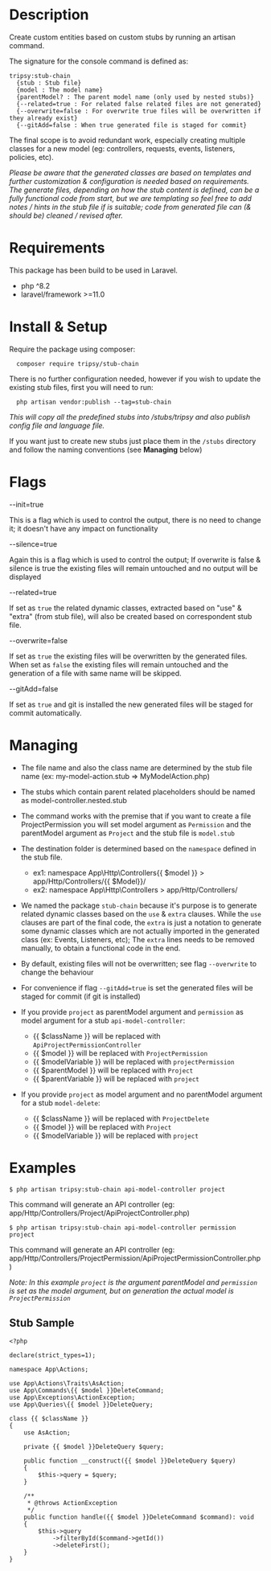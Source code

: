 
# Description

Create custom entities based on custom stubs by running an artisan command.

The signature for the console command is defined as:

    tripsy:stub-chain     
      {stub : Stub file}
      {model : The model name}
      {parentModel? : The parent model name (only used by nested stubs)}
      {--related=true : For related false related files are not generated}
      {--overwrite=false : For overwrite true files will be overwritten if they already exist}
      {--gitAdd=false : When true generated file is staged for commit}

The final scope is to avoid redundant work, especially creating multiple classes for a new model (eg: controllers, requests, events, listeners, policies, etc).

*Please be aware that the generated classes are based on templates and further customization & configuration is needed based on requirements.
The generate files, depending on how the stub content is defined, can be a fully functional code from start, but we are templating so feel free to 
add notes / hints in the stub file if is suitable; code from generated file can (& should be) cleaned / revised after.*

# Requirements

This package has been build to be used in Laravel.

  * php ^8.2
  * laravel/framework >=11.0

# Install & Setup

Require the package using composer:

      composer require tripsy/stub-chain

There is no further configuration needed, however if you wish to update the existing stub files,
first you will need to run:

      php artisan vendor:publish --tag=stub-chain

*This will copy all the predefined stubs into /stubs/tripsy and also publish config file and language file.*

If you want just to create new stubs just place them in the `/stubs` directory and follow the naming conventions (see **Managing** below)

# Flags

--init=true

This is a flag which is used to control the output, there is no need to change it; it doesn't have any impact on functionality

--silence=true

Again this is a flag which is used to control the output; 
If overwrite is false & silence is true the existing files will remain untouched and no output will be displayed

--related=true

If set as `true` the related dynamic classes, extracted based on "use" & "extra"
(from stub file), will also be created based on correspondent stub file.

--overwrite=false

If set as `true` the existing files will be overwritten by the generated files.
When set as `false` the existing files will remain untouched and the generation
of a file with same name will be skipped.

--gitAdd=false

If set as `true` and git is installed the new generated files will be staged for commit automatically.

# Managing

- The file name and also the class name are determined by the stub file name (ex: my-model-action.stub => MyModelAction.php)
- The stubs which contain parent related placeholders should be named as model-controller.nested.stub
- The command works with the premise that if you want to create a file ProjectPermission you will set
model argument as `Permission` and the parentModel argument as `Project` and the stub file is `model.stub`

- The destination folder is determined based on the `namespace` defined in the stub file.
    
    - ex1: namespace App\Http\Controllers\{{ $model }} > app/Http/Controllers/{{ $Model}}/
    - ex2: namespace App\Http\Controllers > app/Http/Controllers/
      
- We named the package `stub-chain` because it's purpose is to generate related dynamic classes 
based on the `use` & `extra` clauses. While the `use` clauses are part of the final code, the `extra`
is just a notation to generate some dynamic classes which are not actually imported in the 
generated class (ex: Events, Listeners, etc); The `extra` lines needs to be removed manually, to obtain 
a functional code in the end.

- By default, existing files will not be overwritten; see flag `--overwrite` to change the behaviour

- For convenience if flag `--gitAdd=true` is set the generated files will be staged for commit (if git is installed)

- If you provide `project` as parentModel argument and `permission` as model argument for a stub `api-model-controller`:

  - {{ $className }} will be replaced with `ApiProjectPermissionController`
  - {{ $model }} will be replaced with `ProjectPermission`
  - {{ $modelVariable }} will be replaced with `projectPermission`
  - {{ $parentModel }} will be replaced with `Project`
  - {{ $parentVariable }} will be replaced with `project`

- If you provide `project` as model argument and no parentModel argument for a stub `model-delete`:

  - {{ $className }} will be replaced with `ProjectDelete`
  - {{ $model }} will be replaced with `Project`
  - {{ $modelVariable }} will be replaced with `project`    

# Examples

    $ php artisan tripsy:stub-chain api-model-controller project

This command will generate an API controller (eg: app/Http/Controllers/Project/ApiProjectController.php)

    $ php artisan tripsy:stub-chain api-model-controller permission project

This command will generate an API controller (eg: app/Http/Controllers/ProjectPermission/ApiProjectPermissionController.php)

*Note: In this example `project` is the argument parentModel and `permission` is set as the model argument, but on generation the actual 
model is `ProjectPermission`*


## Stub Sample

    <?php
    
    declare(strict_types=1);
    
    namespace App\Actions;
    
    use App\Actions\Traits\AsAction;
    use App\Commands\{{ $model }}DeleteCommand;
    use App\Exceptions\ActionException;
    use App\Queries\{{ $model }}DeleteQuery;
    
    class {{ $className }}
    {
        use AsAction;
    
        private {{ $model }}DeleteQuery $query;
    
        public function __construct({{ $model }}DeleteQuery $query)
        {
            $this->query = $query;
        }
    
        /**
         * @throws ActionException
         */
        public function handle({{ $model }}DeleteCommand $command): void
        {
            $this->query
                ->filterById($command->getId())
                ->deleteFirst();
        }
    }

